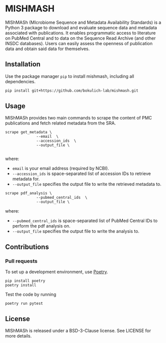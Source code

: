 # MISHMASH

MIShMASh (MIcrobiome Sequence and Metadata Availability Standards) is a Python 3 package to download and evaluate sequence data and metadata associated with publications. It enables programmatic access to literature on PubMed Central and to data on the Sequence Read Archive (and other INSDC databases). Users can easily assess the openness of publication data and obtain said data for themselves.

## Installation
Use the package manager `pip` to install mishmash, including all dependencies.

```bash
pip install git+https://github.com/bokulich-lab/mishmash.git
```

## Usage
MIShMASh provides two main commands to scrape the content of PMC publications and fetch related metadata from the SRA.
 
```shell
scrape get_metadata \
              --email  \
              --accession_ids  \
              --output_file \
             
```
where:
- `email` is your email address (required by NCBI).
- `--accession_ids` is space-separated list of accession IDs to retrieve metadata for.
- `--output_file` specifies the output file to write the retrieved metadata to.

```shell
scrape pdf_analysis \
              --pubmed_central_ids  \
              --output_file \
```
where:
- `--pubmed_central_ids` is space-separated list of PubMed Central IDs to perform the pdf analysis on.
- `--output_file` specifies the output file to write the analysis to.

## Contributions
### Pull requests
To set up a development environment, use [Poetry](https://python-poetry.org/).
```console
pip install poetry
poetry install
```
Test the code by running
```console
poetry run pytest
```


## License
MIShMASh is released under a BSD-3-Clause license. See LICENSE for more details.

